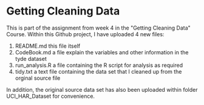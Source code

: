 # Getting Cleaning Data

This is part of the assignment from week 4 in the "Getting Cleaning Data" Course. 
Within this Github project, I have uploaded 4 new files: 

1. README.md this file itself
2. CodeBook.md a file explain the variables and other information in the tyde dataset
3. run_analysis.R a file containing the R script for analysis as required
4. tidy.txt a text file containing the data set that I cleaned up from the orginal source file

In addition, the original source data set has also been uploaded within folder UCI_HAR_Dataset for convenience. 

